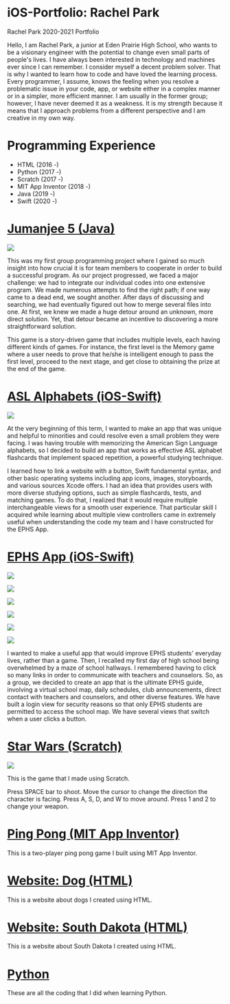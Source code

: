 # iOS-Portfolio: Rachel Park
Rachel Park 2020-2021 Portfolio

Hello, I am Rachel Park, a junior at Eden Prairie High School, who wants to be a visionary engineer with the potential to change even small parts of people's lives. I have always been interested in technology and machines ever since I can remember. I consider myself a decent problem solver. That is why I wanted to learn how to code and have loved the learning process. Every programmer, I assume, knows the feeling when you resolve a problematic issue in your code, app, or website either in a complex manner or in a simpler, more efficient manner. I am usually in the former group; however, I have never deemed it as a weakness. It is my strength because it means that I approach problems from a different perspective and I am creative in my own way.

# Programming Experience
- HTML (2016 -)
- Python (2017 -)
- Scratch (2017 -)
- MIT App Inventor (2018 -)
- Java (2019 -)
- Swift (2020 -)

# [Jumanjee 5 (Java)](https://github.com/EPHS-Java-2020/final-post-ap-project-2020-javavavava.git)

![](Jumanjee5_1.png)

This was my first group programming project where I gained so much insight into how crucial it is for team members to cooperate in order to build a successful program. As our project progressed, we faced a major challenge: we had to integrate our individual codes into one extensive program. We made numerous attempts to find the right path; if one way came to a dead end, we sought another. After days of discussing and searching, we had eventually figured out how to merge several files into one. At first, we knew we made a huge detour around an unknown, more direct solution. Yet, that detour became an incentive to discovering a more straightforward solution.

This game is a story-driven game that includes multiple levels, each having different kinds of games. For instance, the first level is the Memory game where a user needs to prove that he/she is intelligent enough to pass the first level, proceed to the next stage, and get close to obtaining the prize at the end of the game.

# [ASL Alphabets (iOS-Swift)](https://github.com/rachelPark1/asl-alphabets.git)

![](ASLAlphabets_2.PNG)

At the very beginning of this term, I wanted to make an app that was unique and helpful to minorities and could resolve even a small problem they were facing. I was having trouble with memorizing the American Sign Language alphabets, so I decided to build an app that works as effective ASL alphabet flashcards that implement spaced repetition, a powerful studying technique.

I learned how to link a website with a button, Swift fundamental syntax, and other basic operating systems including app icons, images, storyboards, and various sources Xcode offers. I had an idea that provides users with more diverse studying options, such as simple flashcards, tests, and matching games. To do that, I realized that it would require multiple interchangeable views for a smooth user experience. That particular skill I acquired while learning about multiple view controllers came in extremely useful when understanding the code my team and I have constructed for the EPHS App.

# [EPHS App (iOS-Swift)](https://github.com/connorholm/ephsapp2020.git)

![](ephsapp2020_login.PNG)

![](ephsapp2020_assignments.PNG)

![](ephsapp2020_announcements.PNG)

![](ephsapp2020_webLinks.PNG)

![](ephsapp2020_widget1.PNG)

![](ephsapp2020_widget2.PNG)

I wanted to make a useful app that would improve EPHS students' everyday lives, rather than a game. Then, I recalled my first day of high school being overwhelmed by a maze of school hallways. I remembered having to click so many links in order to communicate with teachers and counselors. So, as a group, we decided to create an app that is the ultimate EPHS guide, involving a virtual school map, daily schedules, club announcements, direct contact with teachers and counselors, and other diverse features. We have built a login view for security reasons so that only EPHS students are permitted to access the school map. We have several views that switch when a user clicks a button.

# [Star Wars (Scratch)](https://scratch.mit.edu/projects/190889727)

![](StarWars_Screenshot.png)

This is the game that I made using Scratch.

Press SPACE bar to shoot. Move the cursor to change the direction the character is facing. Press A, S, D, and W to move around. Press 1 and 2 to change your weapon.

# [Ping Pong (MIT App Inventor)](https://github.com/rachelPark1/ping-pong.git)

This is a two-player ping pong game I built using MIT App Inventor.

# [Website: Dog (HTML)](https://codepen.io/pen/?template=XaoZMz)

This is a website about dogs I created using HTML.

# [Website: South Dakota (HTML)](https://codepen.io/pen/?template=qPRozr)

This is a website about South Dakota I created using HTML.

# [Python](https://github.com/rachelPark1/python-files.git)

These are all the coding that I did when learning Python.


